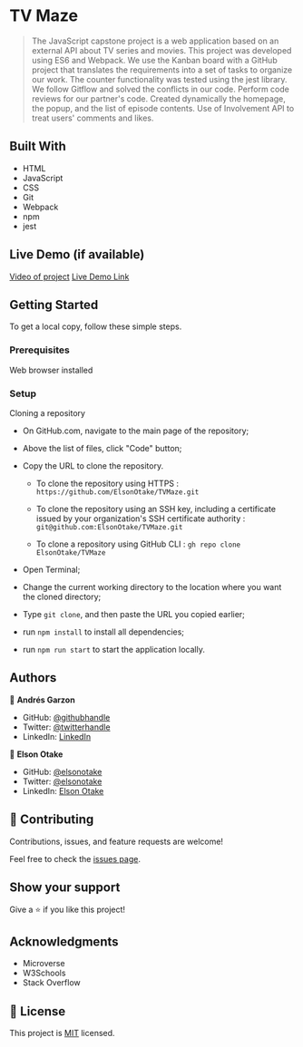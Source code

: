 # TV Maze

>The JavaScript capstone project is a web application based on an external API about TV series and movies. 
This project was developed using ES6 and Webpack. We use the Kanban board with a GitHub project that translates the requirements into a set of tasks to organize our work. The counter functionality was tested using the jest library. We follow Gitflow and solved the conflicts in our code. Perform code reviews for our partner's code. Created dynamically the homepage, the popup, and the list of episode contents. Use of Involvement API to treat users' comments and likes. 


## Built With

- HTML
- JavaScript
- CSS
- Git
- Webpack
- npm
- jest


## Live Demo (if available)

[Video of project](https://drive.google.com/file/d/1UwEtC5ViJGbmrAZgBcfgQOLp0rIbuxcp/view?usp=sharing)
[Live Demo Link](https://elsonotake.github.io/TVMaze/dist/)


## Getting Started

To get a local copy, follow these simple steps.

### Prerequisites

Web browser installed

### Setup

Cloning a repository

- On GitHub.com, navigate to the main page of the repository;

- Above the list of files, click "Code" button;

- Copy the URL to clone the repository. 

  - To clone the repository using HTTPS : `https://github.com/ElsonOtake/TVMaze.git`

  - To clone the repository using an SSH key, including a certificate issued by your organization's SSH certificate authority : `git@github.com:ElsonOtake/TVMaze.git`

  - To clone a repository using GitHub CLI : `gh repo clone ElsonOtake/TVMaze`

- Open Terminal;

- Change the current working directory to the location where you want the cloned directory;

- Type `git clone`, and then paste the URL you copied earlier;

- run `npm install` to install all dependencies;

- run `npm run start` to start the application locally.


## Authors

👤 **Andrés Garzon**

- GitHub: [@githubhandle](https://github.com/andgarzonmal)
- Twitter: [@twitterhandle](https://twitter.com/twitterhandle)
- LinkedIn: [LinkedIn](https://www.linkedin.com/in/andres-garzon-maldonado-951a2a180/)

👤 **Elson Otake**

- GitHub: [@elsonotake](https://github.com/elsonotake)
- Twitter: [@elsonotake](https://twitter.com/elsonotake)
- LinkedIn: [Elson Otake](https://linkedin.com/in/elson-otake-0b5b9138)


## 🤝 Contributing

Contributions, issues, and feature requests are welcome!

Feel free to check the [issues page](../../issues/).


## Show your support

Give a ⭐️ if you like this project!


## Acknowledgments

- Microverse
- W3Schools
- Stack Overflow


## 📝 License

This project is [MIT](./MIT.md) licensed.
